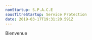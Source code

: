 ```yaml
---
nomStartup: S.P.A.C.E
sousTitreStartup: Service Protection
date: 2019-03-17T19:31:20.591Z
---
```

Bienvenue